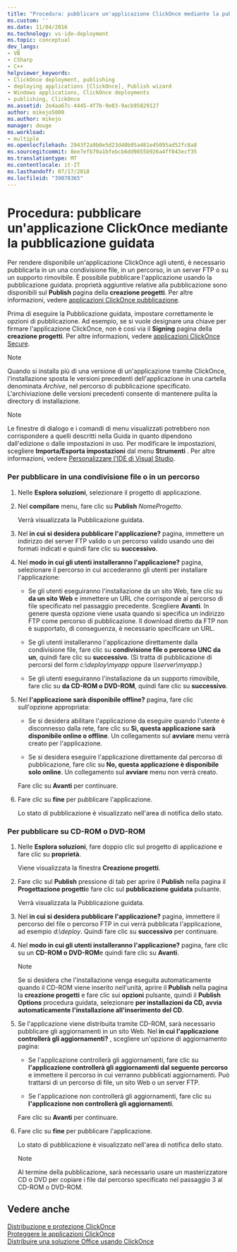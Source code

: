 ```yaml
---
title: "Procedura: pubblicare un'applicazione ClickOnce mediante la pubblicazione guidata | Microsoft Docs"
ms.custom: ''
ms.date: 11/04/2016
ms.technology: vs-ide-deployment
ms.topic: conceptual
dev_langs:
- VB
- CSharp
- C++
helpviewer_keywords:
- ClickOnce deployment, publishing
- deploying applications [ClickOnce], Publish wizard
- Windows applications, ClickOnce deployments
- publishing, ClickOnce
ms.assetid: 2e4aa67c-4445-4f7b-9e03-9acb95829127
author: mikejo5000
ms.author: mikejo
manager: douge
ms.workload:
- multiple
ms.openlocfilehash: 2943f2a9b0e5d23d40b05a481e45095ad52fc8a8
ms.sourcegitcommit: 8ee7efb70a1bfebcb6dd9855b926a4ff043ecf35
ms.translationtype: MT
ms.contentlocale: it-IT
ms.lasthandoff: 07/17/2018
ms.locfileid: "39078365"
---
```

# <a name="how-to-publish-a-clickonce-application-using-the-publish-wizard"></a>Procedura: pubblicare un'applicazione ClickOnce mediante la pubblicazione guidata
Per rendere disponibile un'applicazione ClickOnce agli utenti, è necessario pubblicarla in un una condivisione file, in un percorso, in un server FTP o su un supporto rimovibile. È possibile pubblicare l'applicazione usando la pubblicazione guidata. proprietà aggiuntive relative alla pubblicazione sono disponibili sul **Publish** pagina della **creazione progetti**. Per altre informazioni, vedere [applicazioni ClickOnce pubblicazione](../deployment/publishing-clickonce-applications.md).  
  
 Prima di eseguire la Pubblicazione guidata, impostare correttamente le opzioni di pubblicazione. Ad esempio, se si vuole designare una chiave per firmare l'applicazione ClickOnce, non è così via il **Signing** pagina della **creazione progetti**. Per altre informazioni, vedere [applicazioni ClickOnce Secure](../deployment/securing-clickonce-applications.md).  
  
> [!NOTE]
>  Quando si installa più di una versione di un'applicazione tramite ClickOnce, l'installazione sposta le versioni precedenti dell'applicazione in una cartella denominata *Archive*, nel percorso di pubblicazione specificato. L'archiviazione delle versioni precedenti consente di mantenere pulita la directory di installazione.  
  
> [!NOTE]
>  Le finestre di dialogo e i comandi di menu visualizzati potrebbero non corrispondere a quelli descritti nella Guida in quanto dipendono dall'edizione o dalle impostazioni in uso. Per modificare le impostazioni, scegliere **Importa/Esporta impostazioni** dal menu **Strumenti** . Per altre informazioni, vedere [Personalizzare l'IDE di Visual Studio](../ide/personalizing-the-visual-studio-ide.md).  
  
### <a name="to-publish-to-a-file-share-or-path"></a>Per pubblicare in una condivisione file o in un percorso  
  
1.  Nelle **Esplora soluzioni**, selezionare il progetto di applicazione.  
  
2.  Nel **compilare** menu, fare clic su **Publish** *NomeProgetto*.  
  
     Verrà visualizzata la Pubblicazione guidata.  
  
3.  Nel **in cui si desidera pubblicare l'applicazione?** pagina, immettere un indirizzo del server FTP valido o un percorso valido usando uno dei formati indicati e quindi fare clic su **successivo**.  
  
4.  Nel **modo in cui gli utenti installeranno l'applicazione?** pagina, selezionare il percorso in cui accederanno gli utenti per installare l'applicazione:  
  
    -   Se gli utenti eseguiranno l'installazione da un sito Web, fare clic su **da un sito Web** e immettere un URL che corrisponde al percorso di file specificato nel passaggio precedente. Scegliere **Avanti**. In genere questa opzione viene usata quando si specifica un indirizzo FTP come percorso di pubblicazione. Il download diretto da FTP non è supportato, di conseguenza, è necessario specificare un URL.  
  
    -   Se gli utenti installeranno l'applicazione direttamente dalla condivisione file, fare clic su **condivisione file o percorso UNC da un**, quindi fare clic su **successivo**. (Si tratta di pubblicazione di percorsi del form *c:\deploy\myapp* oppure  *\\\server\myapp*.)  
  
    -   Se gli utenti eseguiranno l'installazione da un supporto rimovibile, fare clic su **da CD-ROM o DVD-ROM**, quindi fare clic su **successivo**.  
  
5.  Nel **l'applicazione sarà disponibile offline?** pagina, fare clic sull'opzione appropriata:  
  
    -   Se si desidera abilitare l'applicazione da eseguire quando l'utente è disconnesso dalla rete, fare clic su **Sì, questa applicazione sarà disponibile online o offline**. Un collegamento sul **avviare** menu verrà creato per l'applicazione.  
  
    -   Se si desidera eseguire l'applicazione direttamente dal percorso di pubblicazione, fare clic su **No, questa applicazione è disponibile solo online**. Un collegamento sul **avviare** menu non verrà creato.  
  
     Fare clic su **Avanti** per continuare.  
  
6.  Fare clic su **fine** per pubblicare l'applicazione.  
  
     Lo stato di pubblicazione è visualizzato nell'area di notifica dello stato.  
  
### <a name="to-publish-to-a-cd-rom-or-dvd-rom"></a>Per pubblicare su CD-ROM o DVD-ROM  
  
1.  Nelle **Esplora soluzioni**, fare doppio clic sul progetto di applicazione e fare clic su **proprietà**.  
  
     Viene visualizzata la finestra **Creazione progetti**.  
  
2.  Fare clic sul **Publish** pressione di tab per aprire il **Publish** nella pagina il **Progettazione progetti**e fare clic sul **pubblicazione guidata** pulsante.  
  
     Verrà visualizzata la Pubblicazione guidata.  
  
3.  Nel **in cui si desidera pubblicare l'applicazione?** pagina, immettere il percorso del file o percorso FTP in cui verrà pubblicata l'applicazione, ad esempio *d:\deploy*. Quindi fare clic su **successivo** per continuare.  
  
4.  Nel **modo in cui gli utenti installeranno l'applicazione?** pagina, fare clic su un **CD-ROM o DVD-ROM**e quindi fare clic su **Avanti**.  
  
    > [!NOTE]
    >  Se si desidera che l'installazione venga eseguita automaticamente quando il CD-ROM viene inserito nell'unità, aprire il **Publish** nella pagina la **creazione progetti** e fare clic sui **opzioni** pulsante, quindi il **Publish Options** procedura guidata, selezionare **per installazioni da CD, avvia automaticamente l'installazione all'inserimento del CD**.  
  
5.  Se l'applicazione viene distribuita tramite CD-ROM, sarà necessario pubblicare gli aggiornamenti in un sito Web. Nel **in cui l'applicazione controllerà gli aggiornamenti?** , scegliere un'opzione di aggiornamento pagina:  
  
    -   Se l'applicazione controllerà gli aggiornamenti, fare clic su **l'applicazione controllerà gli aggiornamenti dal seguente percorso** e immettere il percorso in cui verranno pubblicati aggiornamenti. Può trattarsi di un percorso di file, un sito Web o un server FTP.  
  
    -   Se l'applicazione non controllerà gli aggiornamenti, fare clic su **l'applicazione non controllerà gli aggiornamenti**.  
  
     Fare clic su **Avanti** per continuare.  
  
6.  Fare clic su **fine** per pubblicare l'applicazione.  
  
     Lo stato di pubblicazione è visualizzato nell'area di notifica dello stato.  
  
    > [!NOTE]
    >  Al termine della pubblicazione, sarà necessario usare un masterizzatore CD o DVD per copiare i file dal percorso specificato nel passaggio 3 al CD-ROM o DVD-ROM.  
  
## <a name="see-also"></a>Vedere anche  
 [Distribuzione e protezione ClickOnce](../deployment/clickonce-security-and-deployment.md)   
 [Proteggere le applicazioni ClickOnce](../deployment/securing-clickonce-applications.md)   
 [Distribuire una soluzione Office usando ClickOnce](../vsto/deploying-an-office-solution-by-using-clickonce.md)